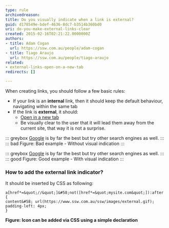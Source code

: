 ```yaml
---
type: rule
archivedreason: 
title: Do you visually indicate when a link is external?
guid: d178549e-bdef-4636-8dc7-b3514b360bd0
uri: do-you-make-external-links-clear
created: 2015-02-16T02:21:22.0000000Z
authors:
- title: Adam Cogan
  url: https://ssw.com.au/people/adam-cogan
- title: Tiago Araujo
  url: https://ssw.com.au/people/tiago-araujo
related: 
- external-links-open-on-a-new-tab
redirects: []

---
```


When creating links, you should follow a few basic rules:

<!--endintro-->

- If your link is an **internal** link, then it should keep the default behaviour, navigating within the same tab
- If the link is **external**, it should:
  - [Open in a new tab](/external-links-open-on-a-new-tab)
  - Be visually clear to the user that it will lead them away from the current site, that way it is not a surprise.
      
::: greybox
[Google](https://www.ssw.com.au/ssw/Redirect/Web/Google.htm) is by far the best but try other search engines as well.
:::
::: bad
Figure: Bad example - Without visual indication</dd>
:::

::: greybox
[Google](https://google.com) is by far the best but try other search engines as well.
:::
::: good
Figure: Good example - With visual indication
:::

### How to add the external link indicator?

It should be inserted by CSS as following: 
      
```
a[href*=&quot;//&quot;]&#58;not([href*=&quot;mysite.com&quot;]):after {
content&#58; url(https://www.ssw.com.au/ssw/images/external.gif);     
padding-left: 4px;
}
```
**Figure: Icon can be added via CSS using a simple declaration**
